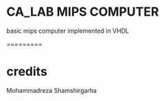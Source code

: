 # CA_LAB MIPS COMPUTER
basic mips computer implemented in VHDL

=========
# credits

Mohammadreza Shamshirgarha

